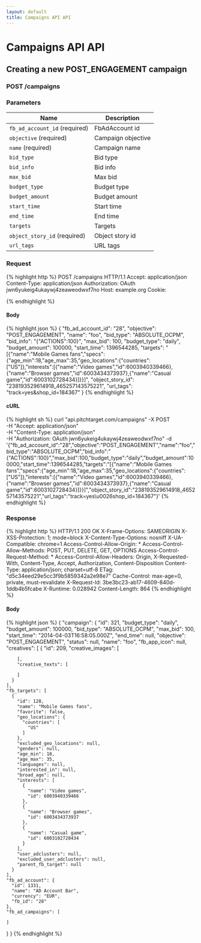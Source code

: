 ```yaml
---
layout: default
title: Campaigns API API
---
```


# Campaigns API API

## Creating a new POST_ENGAGEMENT campaign

### POST /campaigns


### Parameters

Name | Description |
-----|-------------|
`fb_ad_account_id` (required) | FbAdAccount id |
`objective` (required) | Campaign objective |
`name` (required) | Campaign name |
`bid_type`  | Bid type |
`bid_info`  | Bid info |
`max_bid`  | Max bid |
`budget_type`  | Budget type |
`budget_amount`  | Budget amount |
`start_time`  | Start time |
`end_time`  | End time |
`targets`  | Targets |
`object_story_id` (required) | Object story id |
`url_tags`  | URL tags |

### Request

{% highlight http %}
POST /campaigns HTTP/1.1
Accept: application/json
Content-Type: application/json
Authorization: OAuth jwn6yukeig4ukaywj4zeaweodwxf7no
Host: example.org
Cookie: 

{% endhighlight %}

#### Body

{% highlight json %}
{
  "fb_ad_account_id": "28",
  "objective": "POST_ENGAGEMENT",
  "name": "foo",
  "bid_type": "ABSOLUTE_OCPM",
  "bid_info": "{\"ACTIONS\":100}",
  "max_bid": 100,
  "budget_type": "daily",
  "budget_amount": 100000,
  "start_time": 1396544285,
  "targets": "[{\"name\":\"Mobile Games fans\",\"specs\":{\"age_min\":18,\"age_max\":35,\"geo_locations\":{\"countries\":[\"US\"]},\"interests\":[{\"name\":\"Video games\",\"id\":6003940339466},{\"name\":\"Browser games\",\"id\":6003434373937},{\"name\":\"Casual game\",\"id\":6003102728434}]}}]",
  "object_story_id": "238193529614918_465257143575221",
  "url_tags": "track=yes&shop_id=184367"
}
{% endhighlight %}

#### cURL

{% highlight sh %}
curl "api.pitchtarget.com/campaigns" -X POST \
	-H "Accept: application/json" \
	-H "Content-Type: application/json" \
	-H "Authorization: OAuth jwn6yukeig4ukaywj4zeaweodwxf7no" -d '{"fb_ad_account_id":"28","objective":"POST_ENGAGEMENT","name":"foo","bid_type":"ABSOLUTE_OCPM","bid_info":"{\"ACTIONS\":100}","max_bid":100,"budget_type":"daily","budget_amount":100000,"start_time":1396544285,"targets":"[{\"name\":\"Mobile Games fans\",\"specs\":{\"age_min\":18,\"age_max\":35,\"geo_locations\":{\"countries\":[\"US\"]},\"interests\":[{\"name\":\"Video games\",\"id\":6003940339466},{\"name\":\"Browser games\",\"id\":6003434373937},{\"name\":\"Casual game\",\"id\":6003102728434}]}}]","object_story_id":"238193529614918_465257143575221","url_tags":"track=yes\u0026shop_id=184367"}'
{% endhighlight %}

### Response

{% highlight http %}
HTTP/1.1 200 OK
X-Frame-Options: SAMEORIGIN
X-XSS-Protection: 1; mode=block
X-Content-Type-Options: nosniff
X-UA-Compatible: chrome=1
Access-Control-Allow-Origin: *
Access-Control-Allow-Methods: POST, PUT, DELETE, GET, OPTIONS
Access-Control-Request-Method: *
Access-Control-Allow-Headers: Origin, X-Requested-With, Content-Type, Accept, Authorization, Content-Disposition
Content-Type: application/json; charset=utf-8
ETag: "d5c34eed29e5cc3f9b5859342a2e98e7"
Cache-Control: max-age=0, private, must-revalidate
X-Request-Id: 3be3bc23-ab17-4609-840d-1ddb4b5fcabe
X-Runtime: 0.028942
Content-Length: 864
{% endhighlight %}

#### Body

{% highlight json %}
{
  "campaign": {
    "id": 321,
    "budget_type": "daily",
    "budget_amount": 100000,
    "bid_type": "ABSOLUTE_OCPM",
    "max_bid": 100,
    "start_time": "2014-04-03T16:58:05.000Z",
    "end_time": null,
    "objective": "POST_ENGAGEMENT",
    "status": null,
    "name": "foo",
    "fb_app_icon": null,
    "creatives": [
      {
        "id": 209,
        "creative_images": [

        ],
        "creative_texts": [

        ]
      }
    ],
    "fb_targets": [
      {
        "id": 120,
        "name": "Mobile Games fans",
        "favorite": false,
        "geo_locations": {
          "countries": [
            "US"
          ]
        },
        "excluded_geo_locations": null,
        "genders": null,
        "age_min": 18,
        "age_max": 35,
        "languages": null,
        "interested_in": null,
        "broad_age": null,
        "interests": [
          {
            "name": "Video games",
            "id": 6003940339466
          },
          {
            "name": "Browser games",
            "id": 6003434373937
          },
          {
            "name": "Casual game",
            "id": 6003102728434
          }
        ],
        "user_adclusters": null,
        "excluded_user_adclusters": null,
        "parent_fb_target": null
      }
    ],
    "fb_ad_account": {
      "id": 1331,
      "name": "AD Account Bar",
      "currency": "EUR",
      "fb_id": "28"
    },
    "fb_ad_campaigns": [

    ]
  }
}
{% endhighlight %}

